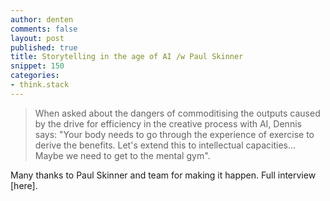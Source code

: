 ```yaml
---
author: denten
comments: false
layout: post
published: true
title: Storytelling in the age of AI /w Paul Skinner
snippet: 150
categories:
- think.stack
---
```


> When asked about the dangers of commoditising the outputs caused by the drive for efficiency
in the creative process with AI, Dennis says: "Your body needs to go through the experience of
exercise to derive the benefits. Let's extend this to intellectual capacities... Maybe we need
to get to the mental gym".

Many thanks to Paul Skinner and team for making it happen. Full interview [here].

[SINTAI]: https://web.archive.org/web/20241221042129/https://www.marketingkind.org/blog/dennis-yi-tenen-on-storytelling-in-the-age-of-ai



